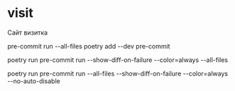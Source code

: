 # visit
Сайт визитка


pre-commit run --all-files
poetry add --dev pre-commit


poetry run pre-commit run --show-diff-on-failure --color=always --all-files


poetry run pre-commit run --all-files --show-diff-on-failure --color=always --no-auto-disable
